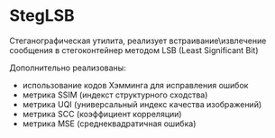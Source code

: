 # StegLSB
Стеганографическая утилита, реализует встраивание\извлечение сообщения в стегоконтейнер методом LSB (Least Significant Bit)

Дополнительно реализованы:
- использование кодов Хэмминга для исправления ошибок
- метрика SSIM (индекст структурного сходства)
- метрика UQI (универсальный индекс качества изображений)
- метрика SCC (коэффициент корреляции)
- метрика MSE (среднеквадратичная ошибка)
